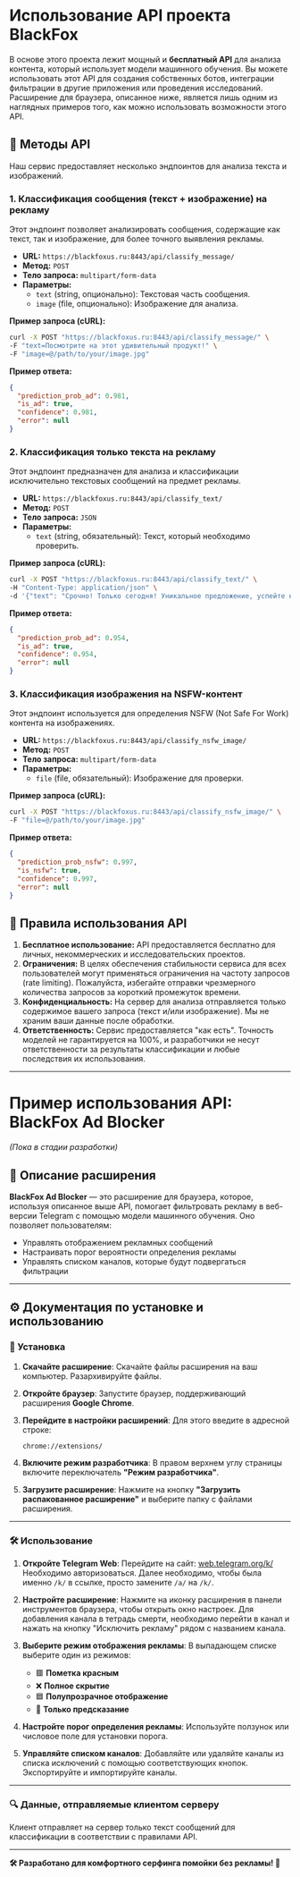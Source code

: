 # Использование API проекта BlackFox

В основе этого проекта лежит мощный и **бесплатный API** для анализа контента, который использует модели машинного обучения. Вы можете использовать этот API для создания собственных ботов, интеграции фильтрации в другие приложения или проведения исследований. Расширение для браузера, описанное ниже, является лишь одним из наглядных примеров того, как можно использовать возможности этого API.

## 📖 Методы API

Наш сервис предоставляет несколько эндпоинтов для анализа текста и изображений.

### 1. Классификация сообщения (текст + изображение) на рекламу

Этот эндпоинт позволяет анализировать сообщения, содержащие как текст, так и изображение, для более точного выявления рекламы.

-   **URL:** `https://blackfoxus.ru:8443/api/classify_message/`
-   **Метод:** `POST`
-   **Тело запроса:** `multipart/form-data`
-   **Параметры:**
    -   `text` (string, опционально): Текстовая часть сообщения.
    -   `image` (file, опционально): Изображение для анализа.

**Пример запроса (cURL):**
```bash
curl -X POST "https://blackfoxus.ru:8443/api/classify_message/" \
-F "text=Посмотрите на этот удивительный продукт!" \
-F "image=@/path/to/your/image.jpg"
```

**Пример ответа:**
```json
{
  "prediction_prob_ad": 0.981,
  "is_ad": true,
  "confidence": 0.981,
  "error": null
}
```

### 2. Классификация только текста на рекламу

Этот эндпоинт предназначен для анализа и классификации исключительно текстовых сообщений на предмет рекламы.

-   **URL:** `https://blackfoxus.ru:8443/api/classify_text/`
-   **Метод:** `POST`
-   **Тело запроса:** `JSON`
-   **Параметры:**
    -   `text` (string, обязательный): Текст, который необходимо проверить.

**Пример запроса (cURL):**
```bash
curl -X POST "https://blackfoxus.ru:8443/api/classify_text/" \
-H "Content-Type: application/json" \
-d '{"text": "Срочно! Только сегодня! Уникальное предложение, успейте купить!"}'
```

**Пример ответа:**
```json
{
  "prediction_prob_ad": 0.954,
  "is_ad": true,
  "confidence": 0.954,
  "error": null
}
```

### 3. Классификация изображения на NSFW-контент

Этот эндпоинт используется для определения NSFW (Not Safe For Work) контента на изображениях.

-   **URL:** `https://blackfoxus.ru:8443/api/classify_nsfw_image/`
-   **Метод:** `POST`
-   **Тело запроса:** `multipart/form-data`
-   **Параметры:**
    -   `file` (file, обязательный): Изображение для проверки.

**Пример запроса (cURL):**
```bash
curl -X POST "https://blackfoxus.ru:8443/api/classify_nsfw_image/" \
-F "file=@/path/to/your/image.jpg"
```

**Пример ответа:**
```json
{
  "prediction_prob_nsfw": 0.997,
  "is_nsfw": true,
  "confidence": 0.997,
  "error": null
}
```

## 📜 Правила использования API

1.  **Бесплатное использование:** API предоставляется бесплатно для личных, некоммерческих и исследовательских проектов.
2.  **Ограничения:** В целях обеспечения стабильности сервиса для всех пользователей могут применяться ограничения на частоту запросов (rate limiting). Пожалуйста, избегайте отправки чрезмерного количества запросов за короткий промежуток времени.
3.  **Конфиденциальность:** На сервер для анализа отправляется только содержимое вашего запроса (текст и/или изображение). Мы не храним ваши данные после обработки.
4.  **Ответственность:** Сервис предоставляется "как есть". Точность моделей не гарантируется на 100%, и разработчики не несут ответственности за результаты классификации и любые последствия их использования.

---

# Пример использования API: BlackFox Ad Blocker
*(Пока в стадии разработки)*

## 📖 Описание расширения

**BlackFox Ad Blocker** — это расширение для браузера, которое, используя описанное выше API, помогает фильтровать рекламу в веб-версии Telegram с помощью модели машинного обучения.
Оно позволяет пользователям:
-   Управлять отображением рекламных сообщений
-   Настраивать порог вероятности определения рекламы
-   Управлять списком каналов, которые будут подвергаться фильтрации

---

## ⚙️ Документация по установке и использованию

### 🚀 Установка

1.  **Скачайте расширение**:
    Скачайте файлы расширения на ваш компьютер. Разархивируйте файлы.

2.  **Откройте браузер**:
    Запустите браузер, поддерживающий расширения **Google Chrome**.

3.  **Перейдите в настройки расширений**:
    Для этого введите в адресной строке:
    ```
    chrome://extensions/
    ```

4.  **Включите режим разработчика**:
    В правом верхнем углу страницы включите переключатель **"Режим разработчика"**.

5.  **Загрузите расширение**:
    Нажмите на кнопку **"Загрузить распакованное расширение"** и выберите папку с файлами расширения.

---

### 🛠️ Использование

1.  **Откройте Telegram Web**:
    Перейдите на сайт: [web.telegram.org/k/](https://web.telegram.org/k/)
    Необходимо авторизоваться. Далее необходимо, чтобы была именно `/k/` в ссылке, просто замените `/a/` на `/k/`.

2.  **Настройте расширение**:
    Нажмите на иконку расширения в панели инструментов браузера, чтобы открыть окно настроек.
    Для добавления канала в тетрадь смерти, необходимо перейти в канал и нажать на кнопку "Исключить рекламу" рядом с названием канала.

3.  **Выберите режим отображения рекламы**:
    В выпадающем списке выберите один из режимов:
    -   🟥 **Пометка красным**
    -   ❌ **Полное скрытие**
    -   🟦 **Полупрозрачное отображение**
    -   🤖 **Только предсказание**

4.  **Настройте порог определения рекламы**:
    Используйте ползунок или числовое поле для установки порога.

5.  **Управляйте списком каналов**:
    Добавляйте или удаляйте каналы из списка исключений с помощью соответствующих кнопок.
    Экспортируйте и импортируйте каналы.

---

### 🔍 Данные, отправляемые клиентом серверу
Клиент отправляет на сервер только текст сообщений для классификации в соответствии с правилами API.

---

**🛠️ Разработано для комфортного серфинга помойки без рекламы! 🚀**
